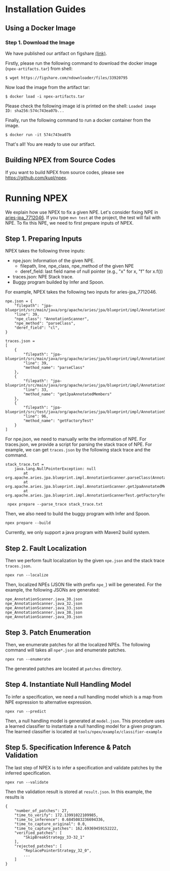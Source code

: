 # Installation Guides
## Using a Docker Image
### Step 1. Download the Image
We have published our artifact on figshare [(link)](https://doi.org/10.6084/m9.figshare.19087652.v1).

Firstly, please run the following command to download the docker image (`npex-artifacts.tar`) from shell:
```
$ wget https://figshare.com/ndownloader/files/33920795
```
Now load the image from the artifact tar:
```
$ docker load -i npex-artifacts.tar
```
Please check the following image id is printed on the shell: `Loaded image ID: sha256:574c743ea07b...`

Finally, run the following command to run a docker container from the image.
```
$ docker run -it 574c743ea07b
```

That's all! You are ready to use our artifact.

## 

## Building NPEX from Source Codes 
If you want to build NPEX from source codes, please see https://github.com/kupl/npex.

# Running NPEX
We explain how use NPEX to fix a given NPE.
Let's consider fixing NPE in [aries-jpa_7712046](benchmarks/Ours/aries-jpa_7712046).
If you type ```mvn test``` at the project, the test will fail with NPE.
To fix this NPE, we need to first prepare inputs of NPEX.

## Step 1. Preparing Inputs
NPEX takes the following three inputs:
* npe.json: Information of the given NPE.
  * filepath, line, npe_class, npe_method of the given NPE
  * deref_field: last field name of null pointer (e.g., "x" for x, "f" for x.f())
* traces.json: NPE Stack trace.
* Buggy program builded by Infer and Spoon.

For example, NPEX takes the following two inputs for aries-jpa_7712046.
```
npe.json = {
    "filepath": "jpa-blueprint/src/main/java/org/apache/aries/jpa/blueprint/impl/AnnotationScanner.java",
    "line": 39,
    "npe_class": "AnnotationScanner",
    "npe_method": "parseClass",
    "deref_field": "cl",
}
```
```
traces.json =
[
    {
        "filepath": "jpa-blueprint/src/main/java/org/apache/aries/jpa/blueprint/impl/AnnotationScanner.java",
        "line": 39,
        "method_name": "parseClass"
    },
    {
        "filepath": "jpa-blueprint/src/main/java/org/apache/aries/jpa/blueprint/impl/AnnotationScanner.java",
        "line": 33,
        "method_name": "getJpaAnnotatedMembers"
    },
    {
        "filepath": "jpa-blueprint/src/test/java/org/apache/aries/jpa/blueprint/impl/AnnotationScannerTest.java",
        "line": 96,
        "method_name": "getFactoryTest"
    }
]
```
For npe.json, we need to manually write the information of NPE. For traces.json, we provide a script for parsing the 
stack trace of NPE. For example, we can get ```traces.json``` by the following stack trace and the command.
```
stack_trace.txt = 
	java.lang.NullPointerException: null
        at org.apache.aries.jpa.blueprint.impl.AnnotationScanner.parseClass(AnnotationScanner.java:39)
        at org.apache.aries.jpa.blueprint.impl.AnnotationScanner.getJpaAnnotatedMembers(AnnotationScanner.java:33)
        at org.apache.aries.jpa.blueprint.impl.AnnotationScannerTest.getFactoryTest(AnnotationScannerTest.java:96)
```
``` npex prepare --parse_trace stack_trace.txt```

Then, we also need to build the buggy program with Infer and Spoon.
```
npex prepare --build
```
Currently, we only support a java program with Maven2 build system.

## Step 2. Fault Localization
Then we perform fault localization by the given ```npe.json``` and the stack trace ```traces.json```.
```
npex run --localize
```
Then, localized NPEs (JSON file with prefix `npe_`) will be generated. 
For the example, the following JSONs are generated:
```
npe_AnnotationScanner.java_30.json
npe_AnnotationScanner.java_32.json 
npe_AnnotationScanner.java_33.json 
npe_AnnotationScanner.java_38.json 
npe_AnnotationScanner.java_39.json
```

## Step 3. Patch Enumeration
Then, we enumerate patches for all the localized NPEs. The following command will takes all `npe*.json` and enumerate patches.
```
npex run --enumerate
```
The generated patches are located at ```patches``` directory.


## Step 4. Instantiate Null Handling Model
To infer a specification, we need a null handling model which is a map from NPE expression to alternative expression. 
```
npex run --predict
```
Then, a null handling model is generated at ```model.json```.
This procedure uses a learned classifier to instantiate a null handling model for a given program.
The learned classifier is located at ```tools/npex/example/classifier-example```

## Step 5. Specification Inference & Patch Validation
The last step of NPEX is to infer a specification and validate patches by the inferred specification.
```
npex run --validate
```
Then the validation result is stored at ```result.json```.
In this example, the results is
```
{
    "number_of_patches": 27,
    "time_to_verify": 172.13991022109985,
    "time_to_inference": 0.6845083236694336,
    "time_to_capture_original": 0.0,
    "time_to_capture_patches": 162.69369459152222,
    "verified_patches": [
        "SkipBreakStrategy_33-32_1"
    ],
    "rejected_patches": [
        "ReplacePointerStrategy_32_0",
        ...
    ]
}
```
